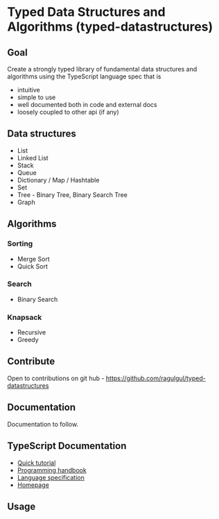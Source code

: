 # Typed Data Structures and Algorithms (typed-datastructures)

## Goal
Create a strongly typed library of fundamental data structures and algorithms using the TypeScript language spec that is
 * intuitive
 * simple to use
 * well documented both in code and external docs
 * loosely coupled to other api (if any)

## Data structures

* List
* Linked List
* Stack
* Queue
* Dictionary / Map / Hashtable
* Set
* Tree - Binary Tree, Binary Search Tree
* Graph

## Algorithms

### Sorting
* Merge Sort
* Quick Sort

### Search
* Binary Search

### Knapsack
* Recursive
* Greedy

## Contribute

Open to contributions on git hub - https://github.com/ragulgul/typed-datastructures

## Documentation

Documentation to follow.

## TypeScript Documentation

*  [Quick tutorial](http://www.typescriptlang.org/Tutorial)
*  [Programming handbook](http://www.typescriptlang.org/Handbook)
*  [Language specification](https://github.com/Microsoft/TypeScript/blob/master/doc/spec.md)
*  [Homepage](http://www.typescriptlang.org/)


## Usage
